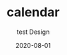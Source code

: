 ---
title: calendar
subtitle: test Design
layout: default
modal-id: 20
date: 2020-08-01
img: calendar_content.png
thumbnail: calendar_content.png
alt: image-alt
project-date: july 2020
client: Start Bootstrap
category: Web Development
description: test started.

---